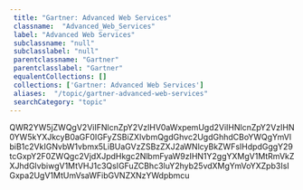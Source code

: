 ```yaml
--- 
 title: "Gartner: Advanced Web Services" 
 classname:  "Advanced_Web_Services" 
 label: "Advanced Web Services" 
 subclassname: "null" 
 subclasslabel: "null" 
 parentclassname: "Gartner" 
 parentclasslabel: "Gartner" 
 equalentCollections: [] 
 collections: ['Gartner: Advanced Web Services']
 aliases:  "/topic/gartner-advanced-web-services"  
 searchCategory: "topic" 
---
```

QWR2YW5jZWQgV2ViIFNlcnZpY2VzIHV0aWxpemUgd2ViIHNlcnZpY2VzIHN0YW5kYXJkcyB0aGF0IGFyZSBiZXlvbmQgdGhvc2UgdGhhdCBoYWQgYmVlbiB1c2VkIGNvbW1vbmx5LiBUaGVzZSBzZXJ2aWNlcyBkZWFsIHdpdGggY29tcGxpY2F0ZWQgc2VjdXJpdHkgc2NlbmFyaW9zIHN1Y2ggYXMgV1MtRmVkZXJhdGlvbiwgV1MtVHJ1c3QsIGFuZCBhc3luY2hyb25vdXMgYmVoYXZpb3IsIGxpa2UgV1MtUmVsaWFibGVNZXNzYWdpbmcu